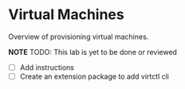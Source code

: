 # Virtual Machines

Overview of provisioning virtual machines.

**NOTE** TODO: This lab is yet to be done or reviewed

- [ ] Add instructions
- [ ] Create an extension package to add virtctl cli